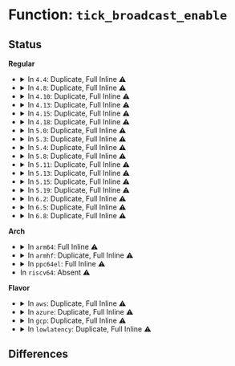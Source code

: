# Function: <code>tick_broadcast_enable</code>

## Status
<b>Regular</b>
<ul>
<li>
<details>
<summary>In <code>4.4</code>: Duplicate, Full Inline ⚠️</summary>

**Collision:** Static Duplication

**Inline:** Full

**Transformation:** False

**Instances:**

```
In drivers/idle/intel_idle.c (ffffffff81479237)
Location: include/linux/tick.h:79
Inline: True
Inline callers:
  - drivers/idle/intel_idle.c:__setup_broadcast_timer
```
```
In drivers/acpi/processor_idle.c (ffffffff814ac6de)
Location: include/linux/tick.h:79
Inline: True
Inline callers:
  - drivers/acpi/processor_idle.c:__lapic_timer_propagate_broadcast
```
```
In drivers/cpuidle/driver.c (ffffffff816bbede)
Location: include/linux/tick.h:79
Inline: True
Inline callers:
  - drivers/cpuidle/driver.c:cpuidle_setup_broadcast_timer
```
</details>
</li>
<li>
<details>
<summary>In <code>4.8</code>: Duplicate, Full Inline ⚠️</summary>

**Collision:** Static Duplication

**Inline:** Full

**Transformation:** False

**Instances:**

```
In drivers/idle/intel_idle.c (ffffffff814c7647)
Location: include/linux/tick.h:79
Inline: True
Inline callers:
  - drivers/idle/intel_idle.c:__setup_broadcast_timer
```
```
In drivers/acpi/processor_idle.c (ffffffff814fbb00)
Location: include/linux/tick.h:79
Inline: True
Inline callers:
  - drivers/acpi/processor_idle.c:__lapic_timer_propagate_broadcast
```
```
In drivers/cpuidle/driver.c (ffffffff8171d7ae)
Location: include/linux/tick.h:79
Inline: True
Inline callers:
  - drivers/cpuidle/driver.c:cpuidle_setup_broadcast_timer
```
</details>
</li>
<li>
<details>
<summary>In <code>4.10</code>: Duplicate, Full Inline ⚠️</summary>

**Collision:** Static Duplication

**Inline:** Full

**Transformation:** False

**Instances:**

```
In drivers/idle/intel_idle.c (ffffffff814e9718)
Location: include/linux/tick.h:79
Inline: True
Inline callers:
  - drivers/idle/intel_idle.c:intel_idle_cpu_online
```
```
In drivers/acpi/processor_idle.c (ffffffff8151e7d4)
Location: include/linux/tick.h:79
Inline: True
Inline callers:
  - drivers/acpi/processor_idle.c:__lapic_timer_propagate_broadcast
```
```
In drivers/cpuidle/driver.c (ffffffff8175039e)
Location: include/linux/tick.h:79
Inline: True
Inline callers:
  - drivers/cpuidle/driver.c:cpuidle_setup_broadcast_timer
```
</details>
</li>
<li>
<details>
<summary>In <code>4.13</code>: Duplicate, Full Inline ⚠️</summary>

**Collision:** Static Duplication

**Inline:** Full

**Transformation:** False

**Instances:**

```
In drivers/idle/intel_idle.c (ffffffff814f5338)
Location: include/linux/tick.h:79
Inline: True
Inline callers:
  - drivers/idle/intel_idle.c:intel_idle_cpu_online
```
```
In drivers/acpi/processor_idle.c (ffffffff8152f9b5)
Location: include/linux/tick.h:79
Inline: True
Inline callers:
  - drivers/acpi/processor_idle.c:__lapic_timer_propagate_broadcast
```
```
In drivers/cpuidle/driver.c (ffffffff8176ee5e)
Location: include/linux/tick.h:79
Inline: True
Inline callers:
  - drivers/cpuidle/driver.c:cpuidle_setup_broadcast_timer
```
</details>
</li>
<li>
<details>
<summary>In <code>4.15</code>: Duplicate, Full Inline ⚠️</summary>

**Collision:** Static Duplication

**Inline:** Full

**Transformation:** False

**Instances:**

```
In drivers/idle/intel_idle.c (ffffffff81535bb8)
Location: include/linux/tick.h:80
Inline: True
Inline callers:
  - drivers/idle/intel_idle.c:intel_idle_cpu_online
```
```
In drivers/acpi/processor_idle.c (ffffffff81590645)
Location: include/linux/tick.h:80
Inline: True
Inline callers:
  - drivers/acpi/processor_idle.c:__lapic_timer_propagate_broadcast
```
```
In drivers/cpuidle/driver.c (ffffffff817e485e)
Location: include/linux/tick.h:80
Inline: True
Inline callers:
  - drivers/cpuidle/driver.c:cpuidle_setup_broadcast_timer
```
</details>
</li>
<li>
<details>
<summary>In <code>4.18</code>: Duplicate, Full Inline ⚠️</summary>

**Collision:** Static Duplication

**Inline:** Full

**Transformation:** False

**Instances:**

```
In drivers/idle/intel_idle.c (ffffffff8156b758)
Location: include/linux/tick.h:80
Inline: True
Inline callers:
  - drivers/idle/intel_idle.c:intel_idle_cpu_online
```
```
In drivers/acpi/processor_idle.c (ffffffff815c7a15)
Location: include/linux/tick.h:80
Inline: True
Inline callers:
  - drivers/acpi/processor_idle.c:__lapic_timer_propagate_broadcast
```
```
In drivers/cpuidle/driver.c (ffffffff8182d95e)
Location: include/linux/tick.h:80
Inline: True
Inline callers:
  - drivers/cpuidle/driver.c:cpuidle_setup_broadcast_timer
```
</details>
</li>
<li>
<details>
<summary>In <code>5.0</code>: Duplicate, Full Inline ⚠️</summary>

**Collision:** Static Duplication

**Inline:** Full

**Transformation:** False

**Instances:**

```
In drivers/idle/intel_idle.c (ffffffff815832d8)
Location: include/linux/tick.h:80
Inline: True
Inline callers:
  - drivers/idle/intel_idle.c:intel_idle_cpu_online
```
```
In drivers/acpi/processor_idle.c (ffffffff815e0fd5)
Location: include/linux/tick.h:80
Inline: True
Inline callers:
  - drivers/acpi/processor_idle.c:__lapic_timer_propagate_broadcast
```
```
In drivers/cpuidle/driver.c (ffffffff81859ade)
Location: include/linux/tick.h:80
Inline: True
Inline callers:
  - drivers/cpuidle/driver.c:cpuidle_setup_broadcast_timer
```
</details>
</li>
<li>
<details>
<summary>In <code>5.3</code>: Duplicate, Full Inline ⚠️</summary>

**Collision:** Static Duplication

**Inline:** Full

**Transformation:** False

**Instances:**

```
In drivers/idle/intel_idle.c (ffffffff815b3a0a)
Location: include/linux/tick.h:86
Inline: True
Inline callers:
  - drivers/idle/intel_idle.c:intel_idle_cpu_online
```
```
In drivers/acpi/processor_idle.c (ffffffff81612b55)
Location: include/linux/tick.h:86
Inline: True
Inline callers:
  - drivers/acpi/processor_idle.c:__lapic_timer_propagate_broadcast
```
```
In drivers/cpuidle/driver.c (ffffffff8189d41e)
Location: include/linux/tick.h:86
Inline: True
Inline callers:
  - drivers/cpuidle/driver.c:cpuidle_setup_broadcast_timer
```
</details>
</li>
<li>
<details>
<summary>In <code>5.4</code>: Duplicate, Full Inline ⚠️</summary>

**Collision:** Static Duplication

**Inline:** Full

**Transformation:** False

**Instances:**

```
In drivers/idle/intel_idle.c (ffffffff815d4c4a)
Location: include/linux/tick.h:86
Inline: True
Inline callers:
  - drivers/idle/intel_idle.c:intel_idle_cpu_online
```
```
In drivers/acpi/processor_idle.c (ffffffff81634055)
Location: include/linux/tick.h:86
Inline: True
Inline callers:
  - drivers/acpi/processor_idle.c:__lapic_timer_propagate_broadcast
```
```
In drivers/cpuidle/driver.c (ffffffff818cf7ce)
Location: include/linux/tick.h:86
Inline: True
Inline callers:
  - drivers/cpuidle/driver.c:cpuidle_setup_broadcast_timer
```
</details>
</li>
<li>
<details>
<summary>In <code>5.8</code>: Duplicate, Full Inline ⚠️</summary>

**Collision:** Static Duplication

**Inline:** Full

**Transformation:** False

**Instances:**

```
In drivers/idle/intel_idle.c (ffffffff8167ea5b)
Location: include/linux/tick.h:86
Inline: True
Inline callers:
  - drivers/idle/intel_idle.c:intel_idle_cpu_online
```
```
In drivers/acpi/processor_idle.c (ffffffff816e1245)
Location: include/linux/tick.h:86
Inline: True
Inline callers:
  - drivers/acpi/processor_idle.c:__lapic_timer_propagate_broadcast
```
```
In drivers/cpuidle/driver.c (ffffffff819a1dce)
Location: include/linux/tick.h:86
Inline: True
Inline callers:
  - drivers/cpuidle/driver.c:cpuidle_setup_broadcast_timer
```
</details>
</li>
<li>
<details>
<summary>In <code>5.11</code>: Duplicate, Full Inline ⚠️</summary>

**Collision:** Static Duplication

**Inline:** Full

**Transformation:** False

**Instances:**

```
In drivers/idle/intel_idle.c (ffffffff8169d75d)
Location: include/linux/tick.h:86
Inline: True
Inline callers:
  - drivers/idle/intel_idle.c:intel_idle_cpu_online
```
```
In drivers/acpi/processor_idle.c (ffffffff816fefa5)
Location: include/linux/tick.h:86
Inline: True
Inline callers:
  - drivers/acpi/processor_idle.c:__lapic_timer_propagate_broadcast
```
```
In drivers/cpuidle/driver.c (ffffffff819a4d9e)
Location: include/linux/tick.h:86
Inline: True
Inline callers:
  - drivers/cpuidle/driver.c:cpuidle_setup_broadcast_timer
```
</details>
</li>
<li>
<details>
<summary>In <code>5.13</code>: Duplicate, Full Inline ⚠️</summary>

**Collision:** Static Duplication

**Inline:** Full

**Transformation:** False

**Instances:**

```
In drivers/idle/intel_idle.c (ffffffff81680401)
Location: include/linux/tick.h:87
Inline: True
Inline callers:
  - drivers/idle/intel_idle.c:intel_idle_cpu_online
```
```
In drivers/acpi/processor_idle.c (ffffffff816e0c05)
Location: include/linux/tick.h:87
Inline: True
Inline callers:
  - drivers/acpi/processor_idle.c:__lapic_timer_propagate_broadcast
```
```
In drivers/cpuidle/driver.c (ffffffff819899ae)
Location: include/linux/tick.h:87
Inline: True
Inline callers:
  - drivers/cpuidle/driver.c:cpuidle_setup_broadcast_timer
```
</details>
</li>
<li>
<details>
<summary>In <code>5.15</code>: Duplicate, Full Inline ⚠️</summary>

**Collision:** Static Duplication

**Inline:** Full

**Transformation:** False

**Instances:**

```
In drivers/idle/intel_idle.c (ffffffff816f518a)
Location: include/linux/tick.h:87
Inline: True
Inline callers:
  - drivers/idle/intel_idle.c:intel_idle_cpu_online
```
```
In drivers/acpi/processor_idle.c (ffffffff81758f15)
Location: include/linux/tick.h:87
Inline: True
Inline callers:
  - drivers/acpi/processor_idle.c:__lapic_timer_propagate_broadcast
```
```
In drivers/cpuidle/driver.c (ffffffff81a3417e)
Location: include/linux/tick.h:87
Inline: True
Inline callers:
  - drivers/cpuidle/driver.c:cpuidle_setup_broadcast_timer
```
</details>
</li>
<li>
<details>
<summary>In <code>5.19</code>: Duplicate, Full Inline ⚠️</summary>

**Collision:** Static Duplication

**Inline:** Full

**Transformation:** False

**Instances:**

```
In drivers/idle/intel_idle.c (ffffffff81821b34)
Location: include/linux/tick.h:87
Inline: True
Inline callers:
  - drivers/idle/intel_idle.c:intel_idle_cpu_online
```
```
In drivers/acpi/processor_idle.c (ffffffff8188c685)
Location: include/linux/tick.h:87
Inline: True
```
```
In drivers/cpuidle/driver.c (ffffffff81ba094e)
Location: include/linux/tick.h:87
Inline: True
```
</details>
</li>
<li>
<details>
<summary>In <code>6.2</code>: Duplicate, Full Inline ⚠️</summary>

**Collision:** Static Duplication

**Inline:** Full

**Transformation:** False

**Instances:**

```
In drivers/idle/intel_idle.c (ffffffff81952834)
Location: include/linux/tick.h:87
Inline: True
Inline callers:
  - drivers/idle/intel_idle.c:intel_idle_cpu_online
```
```
In drivers/acpi/processor_idle.c (ffffffff819d3f15)
Location: include/linux/tick.h:87
Inline: True
```
```
In drivers/cpuidle/driver.c (ffffffff81d425ce)
Location: include/linux/tick.h:87
Inline: True
```
</details>
</li>
<li>
<details>
<summary>In <code>6.5</code>: Duplicate, Full Inline ⚠️</summary>

**Collision:** Static Duplication

**Inline:** Full

**Transformation:** False

**Instances:**

```
In drivers/idle/intel_idle.c (ffffffff81998c34)
Location: include/linux/tick.h:87
Inline: True
Inline callers:
  - drivers/idle/intel_idle.c:intel_idle_cpu_online
```
```
In drivers/acpi/processor_idle.c (ffffffff81a1b645)
Location: include/linux/tick.h:87
Inline: True
```
```
In drivers/cpuidle/driver.c (ffffffff81dac7ae)
Location: include/linux/tick.h:87
Inline: True
```
</details>
</li>
<li>
<details>
<summary>In <code>6.8</code>: Duplicate, Full Inline ⚠️</summary>

**Collision:** Static Duplication

**Inline:** Full

**Transformation:** False

**Instances:**

```
In drivers/idle/intel_idle.c (ffffffff819e1384)
Location: include/linux/tick.h:87
Inline: True
Inline callers:
  - drivers/idle/intel_idle.c:intel_idle_cpu_online
```
```
In drivers/acpi/processor_idle.c (ffffffff81a66935)
Location: include/linux/tick.h:87
Inline: True
```
```
In drivers/cpuidle/driver.c (ffffffff81e6484e)
Location: include/linux/tick.h:87
Inline: True
```
</details>
</li>
</ul>
<b>Arch</b>
<ul>
<li>
<details>
<summary>In <code>arm64</code>: Full Inline ⚠️</summary>

**Collision:** Unique Static

**Inline:** Full

**Transformation:** False

**Instances:**

```
In drivers/cpuidle/driver.c (ffff800010b2778c)
Location: include/linux/tick.h:86
Inline: True
Inline callers:
  - drivers/cpuidle/driver.c:cpuidle_setup_broadcast_timer
```
</details>
</li>
<li>
<details>
<summary>In <code>armhf</code>: Duplicate, Full Inline ⚠️</summary>

**Collision:** Static Duplication

**Inline:** Full

**Transformation:** False

**Instances:**

```
In arch/arm/mach-omap2/cpuidle44xx.c (c033ee2c)
Location: include/linux/tick.h:86
Inline: True
Inline callers:
  - arch/arm/mach-omap2/cpuidle44xx.c:omap_enter_idle_coupled
```
```
In drivers/cpuidle/driver.c (c0c025ac)
Location: include/linux/tick.h:86
Inline: True
Inline callers:
  - drivers/cpuidle/driver.c:cpuidle_setup_broadcast_timer
```
</details>
</li>
<li>
<details>
<summary>In <code>ppc64el</code>: Full Inline ⚠️</summary>

**Collision:** Unique Static

**Inline:** Full

**Transformation:** False

**Instances:**

```
In drivers/cpuidle/driver.c (c000000000c1eb64)
Location: include/linux/tick.h:86
Inline: True
Inline callers:
  - drivers/cpuidle/driver.c:cpuidle_setup_broadcast_timer
```
</details>
</li>
<li>
In <code>riscv64</code>: Absent ⚠️
</li>
</ul>
<b>Flavor</b>
<ul>
<li>
<details>
<summary>In <code>aws</code>: Duplicate, Full Inline ⚠️</summary>

**Collision:** Static Duplication

**Inline:** Full

**Transformation:** False

**Instances:**

```
In drivers/idle/intel_idle.c (ffffffff815c899a)
Location: include/linux/tick.h:86
Inline: True
Inline callers:
  - drivers/idle/intel_idle.c:intel_idle_cpu_online
```
```
In drivers/acpi/processor_idle.c (ffffffff81603ba5)
Location: include/linux/tick.h:86
Inline: True
Inline callers:
  - drivers/acpi/processor_idle.c:__lapic_timer_propagate_broadcast
```
```
In drivers/cpuidle/driver.c (ffffffff8187326e)
Location: include/linux/tick.h:86
Inline: True
Inline callers:
  - drivers/cpuidle/driver.c:cpuidle_setup_broadcast_timer
```
</details>
</li>
<li>
<details>
<summary>In <code>azure</code>: Duplicate, Full Inline ⚠️</summary>

**Collision:** Static Duplication

**Inline:** Full

**Transformation:** False

**Instances:**

```
In drivers/idle/intel_idle.c (ffffffff815b1bc9)
Location: include/linux/tick.h:86
Inline: True
Inline callers:
  - drivers/idle/intel_idle.c:intel_idle_cpu_online
```
```
In drivers/acpi/processor_idle.c (ffffffff815eec55)
Location: include/linux/tick.h:86
Inline: True
Inline callers:
  - drivers/acpi/processor_idle.c:__lapic_timer_propagate_broadcast
```
```
In drivers/cpuidle/driver.c (ffffffff8183d05e)
Location: include/linux/tick.h:86
Inline: True
Inline callers:
  - drivers/cpuidle/driver.c:cpuidle_setup_broadcast_timer
```
</details>
</li>
<li>
<details>
<summary>In <code>gcp</code>: Duplicate, Full Inline ⚠️</summary>

**Collision:** Static Duplication

**Inline:** Full

**Transformation:** False

**Instances:**

```
In drivers/idle/intel_idle.c (ffffffff815c8f2a)
Location: include/linux/tick.h:86
Inline: True
Inline callers:
  - drivers/idle/intel_idle.c:intel_idle_cpu_online
```
```
In drivers/acpi/processor_idle.c (ffffffff81628335)
Location: include/linux/tick.h:86
Inline: True
Inline callers:
  - drivers/acpi/processor_idle.c:__lapic_timer_propagate_broadcast
```
```
In drivers/cpuidle/driver.c (ffffffff818c4c7e)
Location: include/linux/tick.h:86
Inline: True
Inline callers:
  - drivers/cpuidle/driver.c:cpuidle_setup_broadcast_timer
```
</details>
</li>
<li>
<details>
<summary>In <code>lowlatency</code>: Duplicate, Full Inline ⚠️</summary>

**Collision:** Static Duplication

**Inline:** Full

**Transformation:** False

**Instances:**

```
In drivers/idle/intel_idle.c (ffffffff815e2d8a)
Location: include/linux/tick.h:86
Inline: True
Inline callers:
  - drivers/idle/intel_idle.c:intel_idle_cpu_online
```
```
In drivers/acpi/processor_idle.c (ffffffff816421e5)
Location: include/linux/tick.h:86
Inline: True
Inline callers:
  - drivers/acpi/processor_idle.c:__lapic_timer_propagate_broadcast
```
```
In drivers/cpuidle/driver.c (ffffffff818e101e)
Location: include/linux/tick.h:86
Inline: True
Inline callers:
  - drivers/cpuidle/driver.c:cpuidle_setup_broadcast_timer
```
</details>
</li>
</ul>

## Differences

